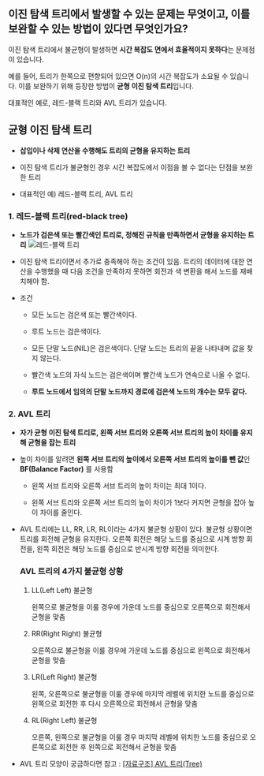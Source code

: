 ## 이진 탐색 트리에서 발생할 수 있는 문제는 무엇이고, 이를 보완할 수 있는 방법이 있다면 무엇인가요?

이진 탐색 트리에서 불균형이 발생하면 **시간 복잡도 면에서 효율적이지 못하다**는 문제점이 있습니다.

예를 들어, 트리가 한쪽으로 편향되어 있으면 O(n)의 시간 복잡도가 소요될 수 있습니다. 이를 보완하기 위해 등장한 방법이 **균형 이진 탐색 트리**입니다.

대표적인 예로, 레드-블랙 트리와 AVL 트리가 있습니다.

## 균형 이진 탐색 트리

- **삽입이나 삭제 연산을 수행해도 트리의 균형을 유지하는 트리**

- 이진 탐색 트리가 불균형인 경우 시간 복잡도에서 이점을 볼 수 없다는 단점을 보완한 트리
- 대표적인 예) 레드-블랙 트리, AVL 트리

### 1. 레드-블랙 트리(red-black tree)

- **노드가 검은색 또는 빨간색인 트리로, 정해진 규칙을 만족하면서 균형을 유지하는 트리**
  ![레드-블랙 트리](https://upload.wikimedia.org/wikipedia/commons/thumb/4/41/Red-black_tree_example_with_NIL.svg/1024px-Red-black_tree_example_with_NIL.svg.png)

- 이진 탐색 트리이면서 추가로 충족해야 하는 조건이 있음. 트리의 데이터에 대한 연산을 수행했을 때 다음 조건을 만족하지 못하면 회전과 색 변환을 해서 노드를 재배치해야 함.

- 조건

  - 모든 노드는 검은색 또는 빨간색이다.

  - 루트 노드는 검은색이다.
  - 모든 단말 노드(NIL)은 검은색이다. 단말 노드는 트리의 끝을 나타내며 값을 찾지 않는다.
  - 빨간색 노드의 자식 노드는 검은색이며 빨간색 노드가 연속으로 나올 수 없다.
  - **루트 노드에서 임의의 단말 노드까지 경로에 검은색 노드의 개수는 모두 같다.**

### 2. AVL 트리

- **자가 균형 이진 탐색 트리로, 왼쪽 서브 트리와 오른쪽 서브 트리의 높이 차이를 유지해 균형을 잡는 트리**

- 높이 차이를 알려면 **왼쪽 서브 트리의 높이에서 오른쪽 서브 트리의 높이를 뺀 값**인 **BF(Balance Factor)** 를 사용함

  - 왼쪽 서브 트리와 오른쪽 서브 트리의 높이 차이는 최대 1이다.

  - 왼쪽 서브 트리와 오른쪽 서브 트리의 높이 차이가 1보다 커지면 균형을 잡아 높이 차이를 줄인다.

- AVL 트리에는 LL, RR, LR, RL이라는 4가지 불균형 상황이 있다. 불균형 상황이면 트리를 회전해 균형을 유지한다. 오른쪽 회전은 해당 노드를 중심으로 시계 방향 회전을, 왼쪽 회전은 해당 노드를 중심으로 반시계 방향 회전을 의미한다.

  ### **AVL 트리의 4가지 불균형 상황**

  1. LL(Left Left) 불균형

     왼쪽으로 불균형을 이룰 경우에 가운데 노드를 중심으로 오른쪽으로 회전해서 균형을 맞춤

  2. RR(Right Right) 불균형

     오른쪽으로 불균형을 이룰 경우에 가운데 노드를 중심으로 왼쪽으로 회전해서 균형을 맞춤

  3. LR(Left Right) 불균형

     왼쪽, 오른쪽으로 불균형을 이룰 경우에 마지막 레벨에 위치한 노드를 중심으로 왼쪽으로 회전한 후 다시 오른쪽으로 회전해서 균형을 맞춤

  4. RL(Right Left) 불균형

     오른쪽, 왼쪽으로 불균형을 이룰 경우 마지막 레벨에 위치한 노드를 중심으로 오른쪽으로 회전한 후 왼쪽으로 회전해서 균형을 맞춤

- AVL 트리 모양이 궁금하다면 참고 : [[자료구조] AVL 트리(Tree)](https://yoongrammer.tistory.com/72)
